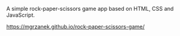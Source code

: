 A simple rock-paper-scissors game app based on HTML, CSS and JavaScript.

https://mgrzanek.github.io/rock-paper-scissors-game/